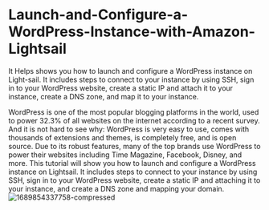 # Launch-and-Configure-a-WordPress-Instance-with-Amazon-Lightsail
It Helps  shows you how to launch and configure a WordPress instance on Light-sail. It includes steps to connect to your instance by using SSH, sign in to your WordPress website, create a static IP and attach it to your instance, create a DNS zone, and map it to your instance.

WordPress is one of the most popular blogging platforms in the world, used to power 32.3% of all websites on the internet according to a recent survey. And it is not hard to see why: WordPress is very easy to use, comes with thousands of extensions and themes, is completely free, and is open source. Due to its robust features, many of the top brands use WordPress to power their websites including Time Magazine, Facebook, Disney, and more.
This tutorial will show you how to launch and configure a WordPress instance on Lightsail. It includes steps to connect to your instance by using SSH, sign in to your WordPress website, create a static IP and attaching it to your instance, and create a DNS zone and mapping your domain.
![1689854337758-compressed](https://github.com/SrikanthVaddineni/Launch-and-Configure-a-WordPress-Instance-with-Amazon-Lightsail/assets/92942943/0c6006bf-225a-47c9-a94d-29e690d89aff)





